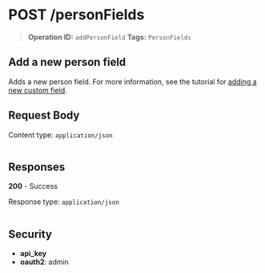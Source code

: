 # POST /personFields

> **Operation ID:** `addPersonField`
> **Tags:** `PersonFields`

## Add a new person field

Adds a new person field. For more information, see the tutorial for <a href="https://pipedrive.readme.io/docs/adding-a-new-custom-field" target="_blank" rel="noopener noreferrer">adding a new custom field</a>.

## Request Body

Content type: `application/json`

```

```

## Responses

**200** - Success

Response type: `application/json`

```

```


## Security

- **api_key**
- **oauth2**: admin